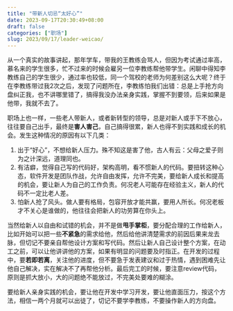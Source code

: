 ```yaml
---
title: "带新人切忌“太好心”"
date: 2023-09-17T20:30:49+08:00
draft: false
categories: ["职场"]
slug: 2023/09/17/leader-weicao/
---
```



从一个真实的故事讲起，那年学车，带我的王教练会骂人，但因为考试通过率高，慕名来的学生很多，忙不过来的时候会雇另一位李教练帮他带学生。闲聊中得知李教练自己的学生很少，通过率也较低，同一个驾校的老师为何差别这么大呢？终于在李教练带过我2次之后，发现了问题所在，李教练怕我们出错：总是上手抢方向盘纠正我，也不讲哪里错了，搞得我没办法亲身实践，掌握不到要领，后来如果是他带，我就不去了。

职场上也一样，一些老人带新人，或者新转型的领导，总是对新人或手下不放心，往往要自己出手，最终是**害人害己**，自己搞得很累，新人也得不到实践和成长的机会。发生这种情况的原因有以下几类：

1. 出于“好心”，不想给新人压力。殊不知这是害了他，古人有云：父母之爱子则为之计深远，道理同也。
2. 有洁癖，觉得自己写的代码好，架构高明，看不惯新人的代码。要扭转这种心态，软件开发是团队作战，允许自由发挥，允许不完美，要给新人成长和提高的机会，要让新人为自己的工作负责。何况老人可能存在经验主义，新人的代码不一定比老人差。
3. 怕新人抢了风头。做人要有格局，包容开放才能共赢，要用人所长。何况老板才不关心是谁做的，他往往会把新人的功劳算在你头上。

当然给新人以自由和试错的机会，并不是做**甩手掌柜**，要分配合理的工作给新人，比如开始可以把一些**不紧急**的需求给他，然后给他讲清楚需求的前因后果来龙去脉，但切记不要亲自帮他设计方案和写代码。然后让新人自己设计整个方案，在动工之前，可以让他讲讲他的方案，如果有明显的问题要及时指正。在开发的过程中，要**若即若离**，关注他的进度，但不要急于发表建议和过于热情，遇到困难先让他自己解决，实在解决不了再帮他分析。最后完工的时候，要注意review代码，原则是抓大放小，大的问题绝不能放过，不完美处要难的糊涂。

要给新人亲身实践的机会，要让他在开发中学习开发，要让他直面压力，按这个方法，相信一两个月就可以出徒了，切记不要学李教练，不要操作新人的方向盘。